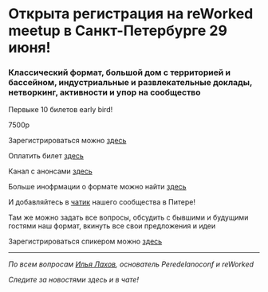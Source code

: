 # Открыта регистрация на **reWorked meetup** в Санкт-Петербурге 29 июня!

### Классический формат, большой дом с территорией и бассейном, индустриальные и развлекательные доклады, нетворкинг, активности и упор на сообщество

Первыке 10 билетов early bird!

7500р

Зарегистрироваться можно [здесь](https://docs.google.com/forms/d/154Qu0uh53qeyGPCUCAT-mIUQGjR5fIoVdIVehh2PT-c/edit)

Оплатить билет [здесь](https://www.tinkoff.ru/collectmoney/crowd/lakhov.vsevolod2/ow3Y239902/?short_link=2EaOc4P20fx&httpMethod=GET)

Канал с анонсами [здесь](https://t.me/reworkedconf)

Больше инофрмации о формате можно найти [здесь](/./confs/standard.md)

И добавляйтесь в [чатик]( https://t.me/piter_meetup) нашего сообщества в Питере! 

Там же можно задать все вопросы, обсудить с бывшими и будущими гостями наш формат, вкинуть все свои предложения и идеи

Зарегистрироваться спикером можно [здесь](/./guides/tech-speech.md)

---

_По всем вопросам [Илья Лахов](https://t.me/ilakhov), основатель Peredelanoconf и reWorked_

_Следите за новостями здесь и в чате!_
